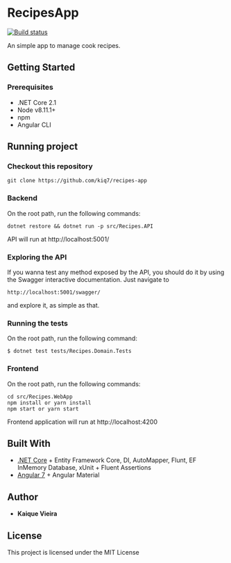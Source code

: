 # RecipesApp
[![Build status](https://ci.appveyor.com/api/projects/status/3ll52d3by9e8r58m?svg=true)](https://ci.appveyor.com/project/kiq7/recipes-app)

An simple app to manage cook recipes.

## Getting Started

### Prerequisites

* .NET Core 2.1
* Node v8.11.1+
* npm
* Angular CLI


## Running project

### Checkout this repository 

```
git clone https://github.com/kiq7/recipes-app
```

### Backend 

On the root path, run the following commands:

```
dotnet restore && dotnet run -p src/Recipes.API
```

API will run at http://localhost:5001/

### Exploring the API

If you wanna test any method exposed by the API, you should do it by using the Swagger interactive documentation. Just navigate to

```
http://localhost:5001/swagger/
``` 

and explore it, as simple as that.

### Running the tests

On the root path, run the following command:

```
$ dotnet test tests/Recipes.Domain.Tests
```

### Frontend

On the root path, run the following commands:

```
cd src/Recipes.WebApp
npm install or yarn install 
npm start or yarn start 
```

Frontend application will run at http://localhost:4200


## Built With

* [.NET Core](https://www.microsoft.com/net/learn/get-started/) + Entity Framework Core, DI, AutoMapper, Flunt, EF InMemory Database, xUnit + Fluent Assertions
* [Angular 7](https://angular.io/) + Angular Material

## Author

* **Kaique Vieira**  

## License

This project is licensed under the MIT License